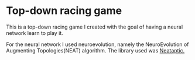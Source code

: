 # Top-down racing game

This is a top-down racing game I created with the goal of having a neural network learn to play it.

For the neural network I used neuroevolution, namely the NeuroEvolution of Augmenting Topologies(NEAT) algorithm. The library used was [Neataptic.](https://wagenaartje.github.io/neataptic/)